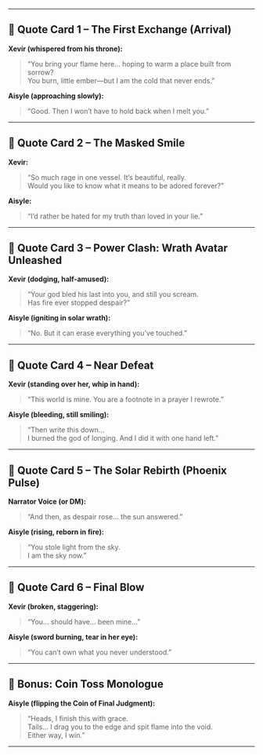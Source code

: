 
---

## 🎴 **Quote Card 1 – The First Exchange (Arrival)**

**Xevir (whispered from his throne):**

> “You bring your flame here… hoping to warm a place built from sorrow?  
> You burn, little ember—but I am the cold that never ends.”

**Aisyle (approaching slowly):**

> “Good. Then I won’t have to hold back when I melt you.”

---

## 🎴 **Quote Card 2 – The Masked Smile**

**Xevir:**

> “So much rage in one vessel. It’s beautiful, really.  
> Would you like to know what it means to be adored forever?”

**Aisyle:**

> “I’d rather be hated for my truth than loved in your lie.”

---

## 🎴 **Quote Card 3 – Power Clash: Wrath Avatar Unleashed**

**Xevir (dodging, half-amused):**

> “Your god bled his last into you, and still you scream.  
> Has fire ever stopped despair?”

**Aisyle (igniting in solar wrath):**

> “No. But it can erase everything you’ve touched.”

---

## 🎴 **Quote Card 4 – Near Defeat**

**Xevir (standing over her, whip in hand):**

> “This world is mine. You are a footnote in a prayer I rewrote.”

**Aisyle (bleeding, still smiling):**

> “Then write this down…  
> I burned the god of longing. And I did it with one hand left.”

---

## 🎴 **Quote Card 5 – The Solar Rebirth (Phoenix Pulse)**

**Narrator Voice (or DM):**

> “And then, as despair rose… the sun answered.”

**Aisyle (rising, reborn in fire):**

> “You stole light from the sky.  
> I am the sky now.”

---

## 🎴 **Quote Card 6 – Final Blow**

**Xevir (broken, staggering):**

> “You… should have… been mine…”

**Aisyle (sword burning, tear in her eye):**

> “You can’t own what you never understood.”

---

## 🎴 **Bonus: Coin Toss Monologue**

**Aisyle (flipping the Coin of Final Judgment):**

> “Heads, I finish this with grace.  
> Tails… I drag you to the edge and spit flame into the void.  
> Either way, I win.”

---
